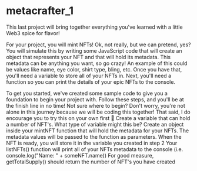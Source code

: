 # metacrafter_1
This last project will bring together everything you've learned with a little Web3 spice for flavor!

For your project, you will mint NFTs! Ok, not really, but we can pretend, yes? You will simulate this by writing some JavaScript code that will create an object that represents your NFT and that will hold its metadata. This metadata can be anything you want, so go crazy! An example of this could be values like name, eye color, shirt type, bling, etc. Once you have that, you'll need a variable to store all of your NFTs in. Next, you'll need a function so you can print the details of your epic NFTs to the console.

To get you started, we've created some sample code to give you a foundation to begin your project with. Follow these steps, and you'll be at the finish line in no time! Not sure where to begin? Don't worry, you're not alone in this journey because we will be coding this together! That said, I do encourage you to try this on your own first :muscle:
Create a variable that can hold a number of NFT's. What type of variable might this be?
Create an object inside your mintNFT function that will hold the metadata for your NFTs. The metadata values will be passed to the function as parameters. When the NFT is ready, you will store it in the variable you created in step 2
Your listNFTs() function will print all of your NFTs metadata to the console (i.e. console.log("Name: " + someNFT.name))
For good measure, getTotalSupply() should return the number of NFT's you have created
